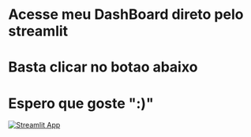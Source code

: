 # Acesse meu DashBoard direto pelo streamlit
# Basta clicar no botao abaixo
# Espero que goste ":)"


[![Streamlit App](https://static.streamlit.io/badges/streamlit_badge_black_white.svg)](https://projeto-dados-python-geovane-nogueira.streamlit.app/)

